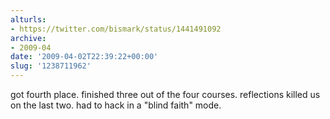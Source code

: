```yaml
---
alturls:
- https://twitter.com/bismark/status/1441491092
archive:
- 2009-04
date: '2009-04-02T22:39:22+00:00'
slug: '1238711962'
---
```


got fourth place. finished three out of the four courses. reflections killed us on the last two. had to hack in a "blind faith" mode.

